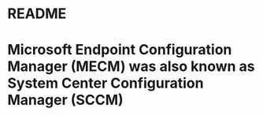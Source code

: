 # README

# Microsoft Endpoint Configuration Manager (MECM) was also known as System Center Configuration Manager (SCCM)
